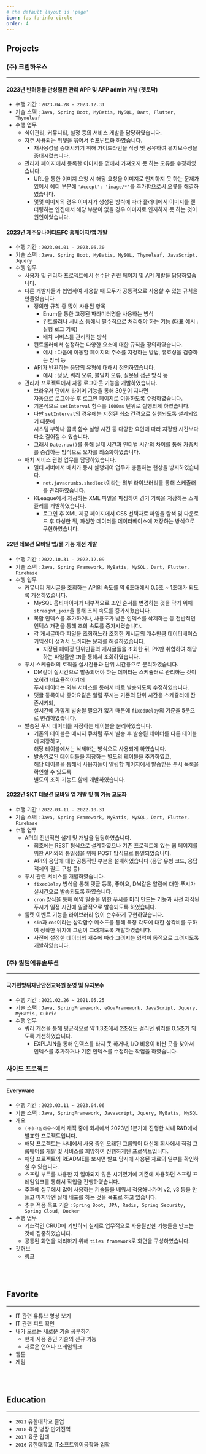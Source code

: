 ```yaml
---
# the default layout is 'page'
icon: fas fa-info-circle
order: 4
---
```


<!-- ### Work Experience
***

#### (주) 크림하우스

`2022.11.22 ~` 자바 백엔드 개발자

- 펫토닥 앱 개발 : 중복 소스코드 모듈화를 통한 속도 개선 및 유지보수 간편화
- 제주유나이티드FC 홈페이지/앱 개발 : 선수단 관련 API 담당, 공통된 처리를 위한 개발 가이드의 일부분을 정의
- 데보션 앱 개발 및 개선 : 앱에서 사용되는 API 전반을 담당, 앱 개선 작업 시 최적화를 통한 메모리 경량화 작업 담당

#### (주) 퀀텀에듀솔루션

`2021.02.26 ~ 2021.05.25` 자바 백엔드 개발자

- 국가민방위재난안전교육원 운영 및 유지보수 : 쿼리 튜닝 작업 담당

<br>
<br> -->

## Projects

### (주) 크림하우스
***

#### 2023년 반려동물 만성질환 관리 APP 및 APP admin 개발 (펫토닥)

- 수행 기간 : `2023.04.28 - 2023.12.31`
- 기술 스택 : `Java, Spring Boot, MyBatis, MySQL, Dart, Flutter, Thymeleaf`
- 수행 업무
    - 식이관리, 커뮤니티, 설정 등의 서비스 개발을 담당하였습니다.
    - 자주 사용되는 위젯을 묶어서 컴포넌트화 하였습니다.
        - 재사용성을 증대시키기 위해 가이드라인을 작성 및 공유하여 유지보수성을 증대시켰습니다.
    - 관리자 페이지에서 등록한 이미지를 앱에서 가져오지 못 하는 오류를 수정하였습니다.
        - URL을 통한 이미지 요청 시 해당 요청을 이미지로 인지하지 못 하는 문제가 있어서 헤더 부분에 `'Accept': 'image/*'`를 추가함으로써 오류를 해결하였습니다.
        - 몇몇 이미지의 경우 이미지가 생성된 방식에 따라 플러터에서 이미지를 랜더링하는 엔진에서 해당 부분이 없을 경우 이미지로 인지하지 못 하는 것이 원인이었습니다.

#### 2023년 제주유나이티드FC 홈페이지/앱 개발

- 수행 기간 : `2023.04.01 - 2023.06.30`
- 기술 스택 : `Java, Spring Boot, MyBatis, MySQL, Thymeleaf, JavaScript, Jquery`
- 수행 업무
    - 사용자 및 관리자 프로젝트에서 선수단 관련 페이지 및 API 개발을 담당하였습니다.
    - 다른 개발자들과 협업하여 사용할 때 모두가 공통적으로 사용할 수 있는 규칙을 만들었습니다.
        - 정의한 규칙 중 많이 사용된 항목
            - Enum을 통한 고정된 파라미터명을 사용하는 방식
            - 컨트롤러나 서비스 등에서 필수적으로 처리해야 하는 기능 (대표 예시 : 실행 로그 기록)
            - 배치 서비스를 관리하는 방식
        - 컨트롤러에서 설정하는 다양한 요소에 대한 규칙을 정의하였습니다.
            - 예시 : 다음에 이동할 페이지의 주소를 지정하는 방법, 유효성을 검증하는 방식 등
        - API가 반환하는 응답의 유형에 대해서 정의하였습니다.
            - 예시 : 정상, 쿼리 오류, 불일치 오류, 질못된 접근 방식 등
    - 관리자 프로젝트에서 자동 로그아웃 기능을 개발하였습니다.
        - 브라우저 단에서 타이머 기능을 통해 30분이 지나면  
        자동으로 로그아웃 후 로그인 페이지로 이동하도록 수정하였습니다.
        - 기본적으로 `setInterval` 함수를 `1000ms` 단위로 실행되게 하였습니다.
        - 다만 `setInterval`의 경우에는 지정된 최소 간격으로 실행되도록 설계되었기 때문에  
        시스템 부하나 콜백 함수 실행 시간 등 다양한 요인에 따라 지정한 시간보다 다소 길어질 수 있습니다.
        - 그래서 `Date.now()`를 통해 실제 시간과 인터벌 시간의 차이를 통해 가중치를 증감하는 방식으로 오차를 최소화하였습니다.
    - 배치 서비스 관련 업무를 담당하였습니다.
        - 멀티 서버에서 배치가 동시 실행되어 업무가 충돌하는 현상을 방지하였습니다.
            - `net.javacrumbs.shedlock`이라는 외부 라이브러리를 통해 스케쥴러를 관리하였습니다.
        - KLeague에서 제공하는 XML 파일을 파싱하여 경기 기록을 저장하는 스케쥴러를 개발하였습니다.
            - 로그인 후 XML 제공 페이지에서 CSS 선택자로 파일을 탐색 및 다운로드 후 파싱한 뒤, 파싱한 데이터를 데이터베이스에 저장하는 방식으로 구현하였습니다.

#### 22년 데보션 모바일 앱/웹 기능 개선 개발

- 수행 기간 : `2022.10.31 - 2022.12.09`
- 기술 스택 : `Java, Spring Framework, MyBatis, MySQL, Dart, Flutter, Firebase`
- 수행 업무
    - 커뮤니티 게시글을 조회하는 API의 속도를 약 6초대에서 0.5초 ~ 1초대가 되도록 개선하였습니다.
        - MySQL 옵티마이저가 내부적으로 조인 순서를 변경하는 것을 막기 위해 `straight_join`을 통해 조회 속도를 증가시켰습니다.
        - 복합 인덱스를 추가하거나, 사용도가 낮은 인덱스를 삭제하는 등 전반적인 인덱스 개편을 통해 조회 속도를 증가시켰습니다.
        - 각 게시글마다 파일을 조회하느라 조회한 게시글의 개수만큼 데이터베이스 커넥션이 생겨서 느려지는 문제를 해결하였습니다.
            - 지정된 페이징 단위만큼의 게시글들을 조회한 뒤, PK만 취합하여 해당하는 파일들만 `IN`을 통해서 조회하였습니다.
    - 푸시 스케쥴러의 로직을 실시간용과 단위 시간용으로 분리하였습니다.
        - DM같이 실시간으로 발송되어야 하는 데이터는 스케쥴러로 관리하는 것이 오히려 비효율적이기에  
        푸시 데이터는 외부 서비스를 통해서 바로 발송되도록 수정하였습니다.
        - 댓글 등록이나 좋아요같은 알림 푸시는 기존의 단위 시간용 스케쥴러에 잔존시키되,  
        실시간에 가깝게 발송될 필요가 없기 때문에 `fixedDelay`의 기준을 5분으로 변경하였습니다.
    - 발송된 푸시 데이터를 저장하는 테이블을 분리하였습니다.
        - 기존의 테이블은 메시지 큐처럼 푸시 발송 후 발송된 데이터를 다른 테이블에 저장하고,  
        해당 테이블에서는 삭제하는 방식으로 사용되게 하였습니다.
        - 발송완료된 데이터들을 저장하는 별도의 테이블을 추가하였고,  
        해당 테이블을 통해서 사용자들이 알림함 페이지에서 발송받은 푸시 목록을 확인할 수 있도록  
        별도의 조회 기능도 함께 개발하였습니다.

#### 2022년 SKT 데보션 모바일 앱 개발 및 웹 기능 고도화

- 수행 기간 : `2022.03.11 - 2022.10.31`
- 기술 스택 : `Java, Spring Framework, MyBatis, MySQL, Dart, Flutter, Firebase`
- 수행 업무
    - API의 전반적인 설계 및 개발을 담당하였습니다.
         - 최초에는 REST 형식으로 설계하였으나 기존 프로젝트에 있는 웹 페이지를 위한 API와의 통일성을 위해 POST 방식으로 통일되었습니다.
         - API의 응답에 대한 공통적인 부분을 설계하였습니다 (응답 유형 코드, 응답 객체의 필드 구성 등)
    - 푸시 관련 서비스를 개발하였습니다.
        - `fixedDelay` 방식을 통해 댓글 등록, 좋아요, DM같은 알림에 대한 푸시가 실시간으로 발송되도록 하였습니다.
        - `cron` 방식을 통해 예약 발송을 위한 푸시를 미리 만드는 기능과 사전 제작된 푸시가 일정 시간에 일괄적으로 발송되도록 하였습니다.
    - 룰렛 이벤트 기능을 라이브러리 없이 순수하게 구현하였습니다.
        - `sin`과 `cos`이라는 삼각함수 메소드를 통해 특정 각도에 대한 삼각비를 구하여 정확한 위치에 그림이 그려지도록 개발하였습니다.
        - 사전에 설정한 데이터의 개수에 따라 그려지는 영역이 동적으로 그려지도록 개발하였습니다.

### (주) 퀀텀에듀솔루션
***

#### 국가민방위재난안전교육원 운영 및 유지보수

- 수행 기간 : `2021.02.26 ~ 2021.05.25`
- 기술 스택 : `Java, SpringFramework, eGovFramework, JavaScript, Jquery, MyBatis, Cubrid`
- 수행 업무
    - 쿼리 개선을 통해 평균적으로 약 1.3초에서 2초정도 걸리던 쿼리를 0.5초가 되도록 개선하였습니다.
        - EXPLAIN을 통해 인덱스를 타지 못 하거나, I/O 비용이 비싼 곳을 찾아서  
        인덱스를 추가하거나 기존 인덱스를 수정하는 작업을 하였습니다.

### 사이드 프로젝트
***

#### Everyware

- 수행 기간 : `2023.03.11 ~ 2023.04.06`
- 기술 스택 : `Java, SpringFramework, Javascript, Jquery, MyBatis, MySQL`
- 개요
    - `(주)크림하우스`에서 재직 중에 회사에서 2023년 1분기에 진행한 사내 R&D에서 발표한 프로젝트입니다.
    - 해당 프로젝트는 사내에서 사용 중인 오래된 그룹웨어 대신에 회사에서 직접 그룹웨어를 개발 및 서비스를 희망하여 진행하게된 프로젝트입니다.
    - 해당 프로젝트의 README를 보시면 발표 당시에 사용된 자료의 일부를 확인하실 수 있습니다.
    - 스프링 부트를 사용한 지 얼마되지 않은 시기였기에 기존에 사용하던 스프링 프레임워크를 통해서 작업을 진행하였습니다.
    - 추후에 실무에서 많이 사용하는 기술들을 배워서 적용해나가며 v2, v3 등을 만들고 마지막엔 실제 배포를 하는 것을 목표로 하고 있습니다.
    - 추후 적용 목표 기술 : `Spring Boot, JPA, Redis, Spring Security, Spring Cloud, Docker`
- 수행 업무
    - 기초적인 CRUD에 기반하되 실제로 업무적으로 사용될만한 기능들을 만드는 것에 집중하였습니다.
    - 공통된 화면을 처리하기 위해 `tiles framework`로 화면을 구성하였습니다.
- 깃허브
    - [링크](https://github.com/sangwon0724/every-ware-user-spring)

<br>
<br>

## Favorite
***

- IT 관련 유튜브 영상 보기
- IT 관련 피드 확인
- 내가 모르는 새로운 기술 공부하기
    - 현재 사용 중인 기술의 신규 기능
    - 새로운 언어나 프레임워크
- 웹툰
- 게임

<!-- <br>
<br>

## Contact Me
***

- 이메일 (구글) : `leews0724@gmail.com`
- 이메일 (네이버) : `leews0724@naver.com`
- 깃허브 : `https://github.com/sangwon0724` -->

<br>
<br>

## Education
***

- `2021` 유한대학교 졸업
- `2018` 육군 병장 만기전역
- `2017` 육군 입대
- `2016` 유한대학교 IT소프트웨어공학과 입학